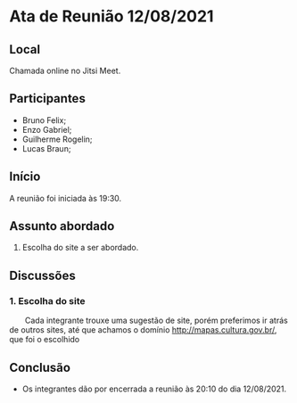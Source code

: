 # Ata de Reunião 12/08/2021

## Local

Chamada online no Jitsi Meet.

## Participantes
- Bruno Felix;
- Enzo Gabriel;
- Guilherme Rogelin;
- Lucas Braun;

## Início

A reunião foi iniciada às 19:30.

## Assunto abordado

1. Escolha do site a ser abordado.

## Discussões

### 1. Escolha do site
&emsp;&emsp;Cada integrante trouxe uma sugestão de site, porém preferimos ir atrás de outros sites, até que achamos o domínio http://mapas.cultura.gov.br/, que foi o escolhido

## Conclusão
- Os integrantes dão por encerrada a reunião às 20:10 do dia 12/08/2021.
